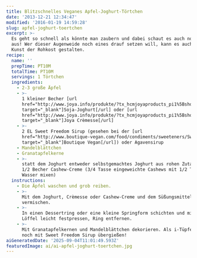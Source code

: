 ```yaml
---
title: Blitzschnelles Veganes Apfel-Joghurt-Törtchen
date: '2013-12-21 12:34:47'
modified: '2016-01-19 14:59:28'
slug: apfel-joghurt-toertchen
excerpt: >-
  Es geht so schnell als könnte man zaubern und dabei schaut es auch noch toll
  aus! Wer dieser Augenweide noch eines drauf setzen will, kann es auch nach der
  Kunst der Rohkost gestalten. 
recipe:
  name: ''
  prepTime: PT10M
  totalTime: PT10M
  servings: 1 Törtchen
  ingredients:
    - 2-3 große Äpfel
    - >-
      1 kleiner Becher [url
      href="http://www.joya.info/produkte/?tx_hcmjoyaproducts_pi1%5BshowUid%5D=27&tx_hcmjoyaproducts_pi1%5BcatUid%5D=2&cHash=bbeade2b2a8cfe0a2eec01a77b3cfc49"
      target="_blank"]Soja-Joghurt[/url] oder [url
      href="http://www.joya.info/produkte/?tx_hcmjoyaproducts_pi1%5BshowUid%5D=54&tx_hcmjoyaproducts_pi1%5BcatUid%5D=5&cHash=45d39539b19b73bfe23aac02e81eb979"
      target="_blank"]Joya Crèmesse[/url]
    - >-
      2 EL Sweet Freedom Sirup (gesehen bei der [url
      href="http://www.boutique-vegan.com/food/condiments/sweeteners/Sweet-Freedom-Original.html?listtype=search&searchparam=sweet%20freedom"
      target="_blank"]Boutique Vegan[/url]) oder Agavensirup
    - Mandelblättchen
    - Granatapfelkerne
    - >-
      statt dem Joghurt entweder selbstgemachtes Joghurt aus rohen Zutaten oder
      1/2 Becher Cashew-Creme (3/4 Tasse eingeweichte Cashews mit 1/2 Tasse
      Wasser mixen)
  instructions:
    - Die Äpfel waschen und grob reiben.
    - >-
      Mit dem Joghurt, Crèmesse oder Cashew-Creme und dem Süßungsmittel
      vermischen.
    - >-
      In einen Dessertring oder eine kleine Springform schichten und mit dem
      Löffel leicht festpressen, Ring entfernen.
    - >-
      Mit Granatapfelkernen und Mandelblättchen dekorieren. Als i-Tüpfelchen
      noch mit Sweet Freedom Sirup übergießen!
aiGeneratedDate: '2025-09-04T11:01:49.593Z'
featuredImage: ai/ai-apfel-joghurt-toertchen.jpg
---
```


[<!-- Image removed (no copyright): apfel-törtchen.jpg -->](https://www.veganblatt.com/i/apfel-törtchen.jpg)

